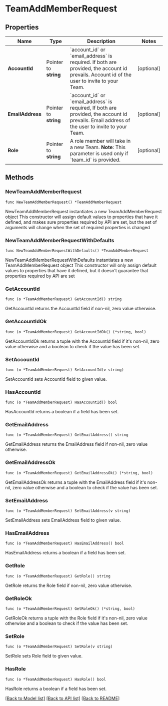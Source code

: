 # TeamAddMemberRequest

## Properties

Name | Type | Description | Notes
------------ | ------------- | ------------- | -------------
**AccountId** | Pointer to **string** | &#x60;account_id&#x60; or &#x60;email_address&#x60; is required. If both are provided, the account id prevails.  Account id of the user to invite to your Team. | [optional] 
**EmailAddress** | Pointer to **string** | &#x60;account_id&#x60; or &#x60;email_address&#x60; is required, If both are provided, the account id prevails.  Email address of the user to invite to your Team. | [optional] 
**Role** | Pointer to **string** | A role member will take in a new Team.  **Note**: This parameter is used only if &#x60;team_id&#x60; is provided. | [optional] 

## Methods

### NewTeamAddMemberRequest

`func NewTeamAddMemberRequest() *TeamAddMemberRequest`

NewTeamAddMemberRequest instantiates a new TeamAddMemberRequest object
This constructor will assign default values to properties that have it defined,
and makes sure properties required by API are set, but the set of arguments
will change when the set of required properties is changed

### NewTeamAddMemberRequestWithDefaults

`func NewTeamAddMemberRequestWithDefaults() *TeamAddMemberRequest`

NewTeamAddMemberRequestWithDefaults instantiates a new TeamAddMemberRequest object
This constructor will only assign default values to properties that have it defined,
but it doesn't guarantee that properties required by API are set

### GetAccountId

`func (o *TeamAddMemberRequest) GetAccountId() string`

GetAccountId returns the AccountId field if non-nil, zero value otherwise.

### GetAccountIdOk

`func (o *TeamAddMemberRequest) GetAccountIdOk() (*string, bool)`

GetAccountIdOk returns a tuple with the AccountId field if it's non-nil, zero value otherwise
and a boolean to check if the value has been set.

### SetAccountId

`func (o *TeamAddMemberRequest) SetAccountId(v string)`

SetAccountId sets AccountId field to given value.

### HasAccountId

`func (o *TeamAddMemberRequest) HasAccountId() bool`

HasAccountId returns a boolean if a field has been set.

### GetEmailAddress

`func (o *TeamAddMemberRequest) GetEmailAddress() string`

GetEmailAddress returns the EmailAddress field if non-nil, zero value otherwise.

### GetEmailAddressOk

`func (o *TeamAddMemberRequest) GetEmailAddressOk() (*string, bool)`

GetEmailAddressOk returns a tuple with the EmailAddress field if it's non-nil, zero value otherwise
and a boolean to check if the value has been set.

### SetEmailAddress

`func (o *TeamAddMemberRequest) SetEmailAddress(v string)`

SetEmailAddress sets EmailAddress field to given value.

### HasEmailAddress

`func (o *TeamAddMemberRequest) HasEmailAddress() bool`

HasEmailAddress returns a boolean if a field has been set.

### GetRole

`func (o *TeamAddMemberRequest) GetRole() string`

GetRole returns the Role field if non-nil, zero value otherwise.

### GetRoleOk

`func (o *TeamAddMemberRequest) GetRoleOk() (*string, bool)`

GetRoleOk returns a tuple with the Role field if it's non-nil, zero value otherwise
and a boolean to check if the value has been set.

### SetRole

`func (o *TeamAddMemberRequest) SetRole(v string)`

SetRole sets Role field to given value.

### HasRole

`func (o *TeamAddMemberRequest) HasRole() bool`

HasRole returns a boolean if a field has been set.


[[Back to Model list]](../README.md#documentation-for-models) [[Back to API list]](../README.md#documentation-for-api-endpoints) [[Back to README]](../README.md)


